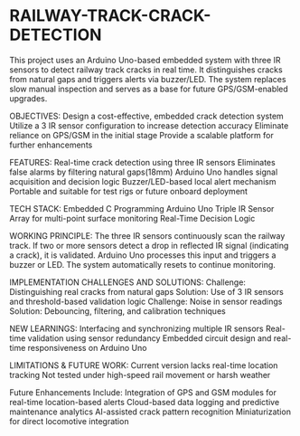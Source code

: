 # RAILWAY-TRACK-CRACK-DETECTION
This project uses an Arduino Uno-based embedded system with three IR sensors to detect railway track cracks in real time. It distinguishes cracks from natural gaps and triggers alerts via buzzer/LED. The system replaces slow manual inspection and serves as a base for future GPS/GSM-enabled upgrades.

OBJECTIVES:
Design a cost-effective, embedded crack detection system
Utilize a 3 IR sensor configuration to increase detection accuracy
Eliminate reliance on GPS/GSM in the initial stage
Provide a scalable platform for further enhancements

FEATURES:
Real-time crack detection using three IR sensors
Eliminates false alarms by filtering natural gaps(18mm)
Arduino Uno handles signal acquisition and decision logic
Buzzer/LED-based local alert mechanism
Portable and suitable for test rigs or future onboard deployment

TECH STACK:
Embedded C Programming
Arduino Uno 
Triple IR Sensor Array for multi-point surface monitoring
Real-Time Decision Logic

WORKING PRINCIPLE:
The three IR sensors continuously scan the railway track.
If two or more sensors detect a drop in reflected IR signal (indicating a crack), it is validated.
Arduino Uno processes this input and triggers a buzzer or LED.
The system automatically resets to continue monitoring.

IMPLEMENTATION CHALLENGES AND SOLUTIONS:
Challenge: Distinguishing real cracks from natural gaps
Solution: Use of 3 IR sensors and threshold-based validation logic
Challenge: Noise in sensor readings
Solution: Debouncing, filtering, and calibration techniques

NEW LEARNINGS:
Interfacing and synchronizing multiple IR sensors
Real-time validation using sensor redundancy
Embedded circuit design and real-time responsiveness on Arduino Uno

LIMITATIONS & FUTURE WORK:
Current version lacks real-time location tracking
Not tested under high-speed rail movement or harsh weather

Future Enhancements Include:
Integration of GPS and GSM modules for real-time location-based alerts
Cloud-based data logging and predictive maintenance analytics
AI-assisted crack pattern recognition
Miniaturization for direct locomotive integration
